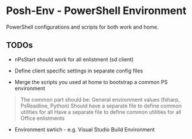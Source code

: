 # Posh-Env - PowerShell Environment

PowerShell configurations and scripts for both work and home.

## TODOs

- nPsStart should work for all enlistment (sd client)

- Define client specific settings in separate config files

- Merge the scripts you used at home to bootstrap a common PS environment

> The common part should be: General environment values (fsharp, PsReadline, Python)
> Should have a separate file to define common utilities for all
> Have a separate file to define common utilities for all Office enlistments

- Environment swtich - e.g. Visual Studio Build Environment

